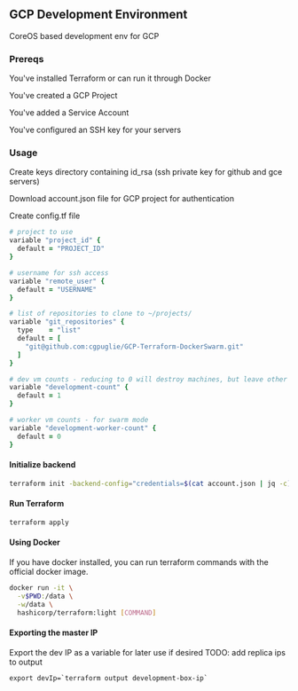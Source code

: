 ## GCP Development Environment
CoreOS based development env for GCP

### Prereqs
You've installed Terraform or can run it through Docker

You've created a GCP Project

You've added a Service Account

You've configured an SSH key for your servers

### Usage
Create keys directory containing id_rsa (ssh private key for github and gce servers)

Download account.json file for GCP project for authentication

Create config.tf file
```ruby
# project to use
variable "project_id" {
  default = "PROJECT_ID"
}

# username for ssh access
variable "remote_user" {
  default = "USERNAME"
}

# list of repositories to clone to ~/projects/
variable "git_repositories" {
  type    = "list"
  default = [
    "git@github.com:cgpuglie/GCP-Terraform-DockerSwarm.git"
  ]
}

# dev vm counts - reducing to 0 will destroy machines, but leave other objects intact
variable "development-count" {
  default = 1
}

# worker vm counts - for swarm mode
variable "development-worker-count" {
  default = 0
}
```
#### Initialize backend
```bash
terraform init -backend-config="credentials=$(cat account.json | jq -c)"
```

#### Run Terraform
```bash
terraform apply
```
#### Using Docker
If you have docker installed, you can run terraform commands with the official docker image.
```bash
docker run -it \
  -v$PWD:/data \
  -w/data \
  hashicorp/terraform:light [COMMAND]
```
#### Exporting the master IP
Export the dev IP as a variable for later use if desired
TODO: add replica ips to output
```
export devIp=`terraform output development-box-ip`
```

